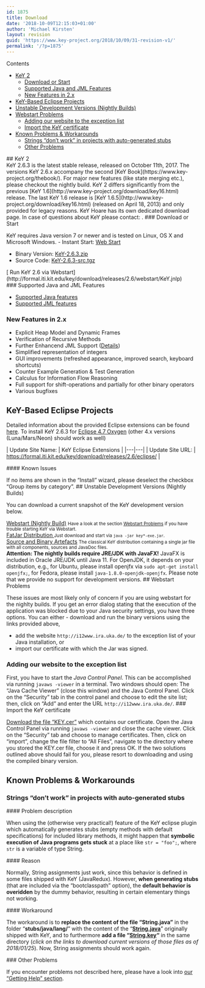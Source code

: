 ```yaml
---
id: 1875
title: Download
date: '2018-10-09T12:15:03+01:00'
author: 'Michael Kirsten'
layout: revision
guid: 'https://www.key-project.org/2018/10/09/31-revision-v1/'
permalink: '/?p=1875'
---
```


<div class="row"><div class="col-md-3 col-md-push-9"><div class="no_bullets" id="toc_container">Contents

- [KeY 2](#KeY_2)
    - [Download or Start](#Download_or_Start)
    - [Supported Java and JML Features](#Supported_Java_and_JML_Features)
    - [New Features in 2.x](#New_Features_in_2x)
- [KeY-Based Eclipse Projects](#KeY-Based_Eclipse_Projects)
- [Unstable Development Versions (Nightly Builds)](#Unstable_Development_Versions_Nightly_Builds)
- [Webstart Problems](#Webstart_Problems)
    - [Adding our website to the exception list](#Adding_our_website_to_the_exception_list)
    - [Import the KeY certificate](#Import_the_KeY_certificate)
- [Known Problems &amp; Workarounds](#Known_Problems_Workarounds)
    - [Strings “don’t work” in projects with auto-generated stubs](#Strings_8220don8217t_work8221_in_projects_with_auto-generated_stubs)
    - [Other Problems](#Other_Problems)

</div></div><div class="col-md-9 col-md-pull-3">## <span id="KeY_2">KeY 2</span>

<div class="row"><div class="col-md-8"> KeY 2.6.3 is the latest stable release, released on October 11th, 2017. The versions KeY 2.6.x accompany the second [KeY Book](https://www.key-project.org/thebook/). For major new features (like state merging etc.), please checkout the nightly build. KeY 2 differs significantly from the previous [KeY 1.6](http://www.key-project.org/download/key16.html) release. The last KeY 1.6 release is [KeY 1.6.5](http://www.key-project.org/download/key16.html) (released on April 18, 2013) and only provided for legacy reasons. KeY Hoare has its own dedicated download page. In case of questions about KeY please contact: <support@key-project.org>. ### <span id="Download_or_Start">Download or Start</span>

 KeY requires Java version 7 or newer and is tested on Linux, OS X and Microsoft Windows. - Instant Start: [Web Start](https://formal.iti.kit.edu/key/releases/2.6/webstart/KeY.jnlp)
- Binary Version: [KeY-2.6.3.zip](https://formal.iti.kit.edu/key/releases/2.6.3/key-2.6.3_7d3deab0763c88edee4f7a08e604661e0dbdd450.zip)
- Source Code: [KeY-2.6.3-src.tgz](https://formal.iti.kit.edu/key/releases/2.6.3/key-src-2.6.3_7d3deab0763c88edee4f7a08e604661e0dbdd450.zip)
 
 
 </div><div class="col-md-4">[<span aria-hidden="true" class="glyphicon glyphicon-play"></span> Run KeY 2.6 via Webstart](http://formal.iti.kit.edu/key/download/releases/2.6/webstart/KeY.jnlp)</div> </div>### <span id="Supported_Java_and_JML_Features">Supported Java and JML Features</span>

- [Supported Java features](https://www.key-project.org/applications/program-verification/)
- [Supported JML features](https://www.key-project.org/jml-support-in-key/)
 
 
### <span id="New_Features_in_2x">New Features in 2.x</span>

- Explicit Heap Model and Dynamic Frames
- Verification of Recursive Methods
- Further Enhancend JML Support ([Details](https://www.key-project.org/jml-support-in-key/))
- Simplified representation of integers
- GUI improvements (refreshed appearance, improved search, keyboard shortcuts)
- Counter Example Generation &amp; Test Generation
- Calculus for Information Flow Reasoning
- Full support for shift-operations and partially for other binary operators
- Various bugfixes
 
 
## <span id="KeY-Based_Eclipse_Projects">KeY-Based Eclipse Projects</span>

 Detailed information about the provided Eclipse extensions can be found [here](/eclipse/). To install KeY 2.6.3 for [Eclipse 4.7 Oxygen](http://www.eclipse.org/oxygen) (other 4.x versions (Luna/Mars/Neon) should work as well) <div class="table-responsive"> | Update Site Name: | KeY Eclipse Extensions |
|---|---|
| Update Site URL: | <https://formal.iti.kit.edu/key/download/releases/2.6/eclipse/> |

 </div>#### Known Issues

 If no items are shown in the “Install” wizard, please deselect the checkbox “Group items by category”. ## <span id="Unstable_Development_Versions_Nightly_Builds">Unstable Development Versions (Nightly Builds)</span>

 You can download a current snapshot of the KeY development version below. <div class="row"><div class="col-md-4">[ <span aria-hidden="true" class="glyphicon glyphicon-play"></span> Webstart (Nightly Build)](https://formal.iti.kit.edu/key/download/nightly/webstart/KeY.jnlp) <small>Have a look at the section [Webstart Problems](#webstart) if you have trouble starting KeY via Webstart.</small> </div><div class="col-md-4">[ <span aria-hidden="true" class="glyphicon glyphicon-download"></span> FatJar Distribution ](https://formal.iti.kit.edu/key/download/nightly/dist/latest.php) <small>Just download and start via `java -jar key*-exe.jar`.</small> </div><div class="col-md-4">[ <span aria-hidden="true" class="glyphicon glyphicon-download-alt"></span> Source and Binary Artefacts](http://i12www.ira.uka.de/~key/download/nightly/) <small>The classical KeY distribution containing a single jar file with all components, sources and JavaDoc files.</small> </div> </div> **Attention: The nightly builds require JRE/JDK with JavaFX!** JavaFX is included in Oracle JRE/JDK until Java 11. For OpenJDK, it depends on your distribution, e.g., for Ubuntu, please install openjfx via `sudo apt-get install openjfx;`, for Fedora, please install `java-1.8.0-openjdk-openjfx`. Please note that we provide no support for development versions. ## <span id="Webstart_Problems">Webstart Problems</span>

 These issues are most likely only of concern if you are using webstart for the nighlty builds. If you get an error dialog stating that the execution of the application was blocked due to your Java security settings, you have three options. You can either - download and run the binary versions using the links provided above,
- add the website `http://i12www.ira.uka.de/` to the exception list of your Java installation, or
- import our certificate with which the Jar was signed.
 
 
### <span id="Adding_our_website_to_the_exception_list">Adding our website to the exception list</span>

 First, you have to start the *Java Control Panel*. This can be accomplished via running `javaws -viewer` in a terminal. Two windows should open: The “Java Cache Viewer” (close this window) and the Java Control Panel. Click on the “Security” tab in the control panel and choose to edit the site list; then, click on “Add” and enter the URL `http://i12www.ira.uka.de/`. ### <span id="Import_the_KeY_certificate">Import the KeY certificate</span>

 [Download the file “KEY.cer”](/KEY.cer) which contains our certificate. Open the Java Control Panel via running `javaws -viewer` and close the cache viewer. Click on the “Security” tab and choose to manage certificates. Then, click on “import”, change the file filter to “All Files”, navigate to the directory where you stored the KEY.cer file, choose it and press OK. If the two solutions outlined above should fail for you, please resort to downloading and using the compiled binary version.

## <span id="Known_Problems_Workarounds">Known Problems &amp; Workarounds</span>

### <span id="Strings_8220don8217t_work8221_in_projects_with_auto-generated_stubs">Strings “don’t work” in projects with auto-generated stubs</span>

<div class="row"><div class="col-md-4">#### Problem description

 When using the (otherwise very practical!) feature of the KeY eclipse plugin which automatically generates stubs (empty methods with default specifications) for included library methods, it might happen that **symbolic execution of Java programs gets stuck** at a place like `str = "foo";`, where `str` is a variable of type String. </div><div class="col-md-4">#### Reason

 Normally, String assignments just work, since this behavior is defined in some files shipped with KeY (JavaRedux). However, **when generating stubs** (that are included via the “bootclasspath” option), the **default behavior is overidden** by the dummy behavior, resulting in certain elementary things not working. </div><div class="col-md-4">#### Workaround

 The workaround is to **replace the content of the file “String.java”** in the folder “**stubs/java/lang/**” with the content of the “**[String.java](/wp-content/uploads/2018/01/String.java)**” originally shipped with KeY, and to furthermore **add a file “[String.key](/wp-content/uploads/2018/01/String.key)“** in the same directory (*click on the links to download current versions of those files as of 2018/01/25*). Now, String assignments should work again. </div> </div>### <span id="Other_Problems">Other Problems</span>

 If you encounter problems not described here, please have a look into [our “Getting Help” section](/getting-started/). </div></div>